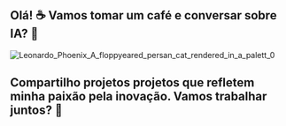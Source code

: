 ## Olá! ☕ **Vamos tomar um café e conversar sobre IA?** 🚀
![Leonardo_Phoenix_A_floppyeared_persan_cat_rendered_in_a_palett_0](https://github.com/user-attachments/assets/4b21ced0-4492-49a3-a543-50c3119bb920)
## Compartilho projetos projetos que refletem minha paixão pela inovação. Vamos trabalhar juntos? 🌟

